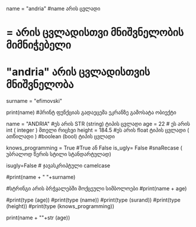 name = "andria"
#name არის ცვლადი
# = არის ცვლადისთვი მნიშვნელობის მიმნიჭებელი
# "andria" არის ცვლადისთვის მნიშვნელობა

surname = "efimovski"

print(name)
#პრინტ ფუნქციას გადაეცემა ეკრანზე გამოსატა ობიექტი

name = "ANDRIA" #ეს არის STR (string) ტიპის ცვლადი
age = 22 # ეს არის int (  integer ) მთელი რიცხვი
height = 184.5 #ეს არის float ტიპის ცვლადი ( ათწილადი )
#boolean (bool) ტიპის ცვლადი

knows_programming = True  #True ან False
is_ugly= False #snaRecase ( უბრალოდ წერის სტილი სტანდარტულად)

isugly=False # ჯავასკრიპტული camelcase


#print(name + " "+surname)

#სტრინგი არის ბრჭყალებში მოქცეული სიმბოლოები
#print(name + age)

#print(type (age))
#print(type (name))
#print(type (surand))
#print(type  (height))
#print(type  (knows_programming))

print(name + ""+str (age))

